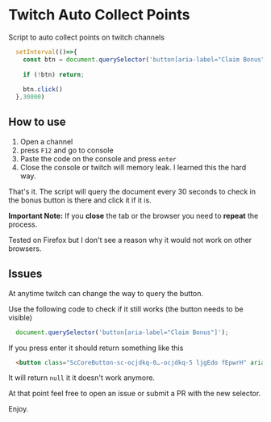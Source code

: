 # Twitch Auto Collect Points

Script to auto collect points on twitch channels

```javascript
  setInterval(()=>{
    const btn = document.querySelector('button[aria-label="Claim Bonus"]');
  
    if (!btn) return;
  
    btn.click()
  },30000)
```


## How to use

1. Open a channel
2. press `F12` and go to console
3. Paste the code on the console and press `enter`
4. Close the console or twitch will memory leak. I learned this the hard way.

That's it. The script will query the document every 30 seconds to check in the bonus button is there and click it if it is.

**Important Note:** If you **close** the tab or the browser you need to **repeat** the process. 

Tested on Firefox but I don't see a reason why it would not work on other browsers.

## Issues

At anytime twitch can change the way to query the button.

Use the following code to check if it still works (the button needs to be visible)

```javascript
  document.querySelector('button[aria-label="Claim Bonus"]');
```

If you press enter it should return something like this

```html
  <button class="ScCoreButton-sc-ocjdkq-0…-ocjdkq-5 ljgEdo fEpwrH" aria-label="Claim Bonus">
```

It will return `null` it it doesn't work anymore. 

At that point feel free to open an issue or submit a PR with the new selector.


Enjoy.


